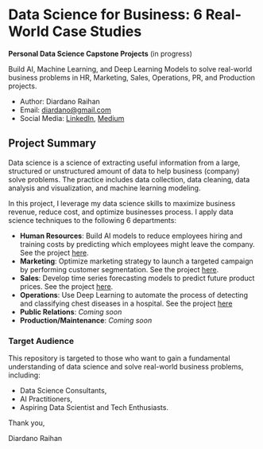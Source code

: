 # Data Science for Business: 6 Real-World Case Studies
__Personal Data Science Capstone Projects__ (in progress)

Build AI, Machine Learning, and Deep Learning Models to solve real-world business problems in HR, Marketing, Sales, Operations, PR, and Production projects.
- Author: Diardano Raihan
- Email: diardano@gmail.com
- Social Media: [LinkedIn](https://www.linkedin.com/in/diardanoraihan/), [Medium](https://diardano.medium.com/)

## Project Summary
Data science is a science of extracting useful information from a large, structured or unstructured amount of data to help business (company) solve problems. The practice includes data collection, data cleaning, data analysis and visualization, and machine learning modeling. 

In this project, I leverage my data science skills to maximize business revenue, reduce cost, and optimize businesses process. I apply data science techniques to the following 6 departments:
- __Human Resources__: Build AI models to reduce employees hiring and training costs by predicting which employees might leave the company. See the project [here](https://github.com/diardanoraihan/DS_for_Business/tree/main/Human%20Resources%20Department).
- __Marketing__: Optimize marketing strategy to launch a targeted campaign by performing customer segmentation. See the project [here](https://github.com/diardanoraihan/DS_for_Business/tree/main/Marketing%20Department).
- __Sales__: Develop time series forecasting models to predict future product prices. See the project [here](https://github.com/diardanoraihan/DS_for_Business/tree/main/Sales%20Department).
- __Operations__: Use Deep Learning to automate the process of detecting and classifying chest diseases in a hospital. See the project [here](https://github.com/diardanoraihan/DS_for_Business/tree/main/Operations%20Department)
- __Public Relations__: _Coming soon_
- __Production/Maintenance__: _Coming soon_

### Target Audience
This repository is targeted to those who want to gain a fundamental understanding of data science and solve real-world business problems, including:
- Data Science Consultants,
- AI Practitioners,
- Aspiring Data Scientist and Tech Enthusiasts.

Thank you,


Diardano Raihan
